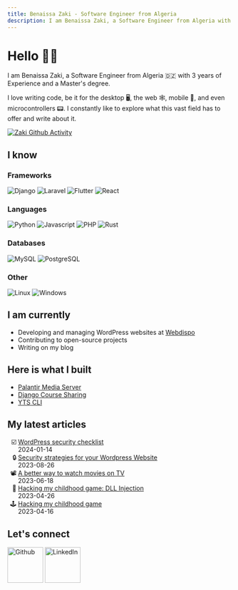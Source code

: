 ```yaml
---
title: Benaissa Zaki - Software Engineer from Algeria
description: I am Benaissa Zaki, a Software Engineer from Algeria with 3 years of Experience and a Master's degree.
---
```


# Hello 👋🏻

I am Benaissa Zaki, a Software Engineer from Algeria 🇩🇿 with 3 years of Experience and a Master's degree.

I love writing code, be it for the desktop 🖥️, the web 🕸️, mobile 📱, and even microcontrollers 📟. I constantly like to explore what this vast field has to offer and write about it.

<div>
    <a href="https://github.com/benaissazaki">
        <img class="gh-activity" alt="Zaki Github Activity"
            src="https://github-readme-activity-graph.vercel.app/graph?username=benaissazaki&theme=github-dark-dimmed&custom_title=My%20Recent%20Github%20Activity%20Graph&hide_border=true">
    </a>
</div>

## I know

### Frameworks

![Django](https://img.shields.io/badge/django-%23092E20.svg?style=for-the-badge&logo=django&logoColor=white)
![Laravel](https://img.shields.io/badge/laravel-%23FF2D20.svg?style=for-the-badge&logo=laravel&logoColor=white)
![Flutter](https://img.shields.io/badge/Flutter-%2302569B.svg?style=for-the-badge&logo=Flutter&logoColor=white)
![React](https://img.shields.io/badge/react-%2320232a.svg?style=for-the-badge&logo=react&logoColor=%2361DAFB)

### Languages

![Python](https://img.shields.io/badge/Python-3776AB?style=for-the-badge&logo=python&logoColor=white)
![Javascript](https://img.shields.io/badge/JavaScript-F7DF1E?style=for-the-badge&logo=javascript&logoColor=black)
![PHP](https://img.shields.io/badge/PHP-777BB4?style=for-the-badge&logo=php&logoColor=white)
![Rust](https://img.shields.io/badge/rust-%23000000.svg?style=for-the-badge&logo=rust&logoColor=white)

### Databases

![MySQL](https://img.shields.io/badge/MySQL-00000F?style=for-the-badge&logo=mysql&logoColor=white)
![PostgreSQL](https://img.shields.io/badge/PostgreSQL-316192?style=for-the-badge&logo=postgresql&logoColor=white)

### Other

![Linux](https://img.shields.io/badge/Linux-FCC624?style=for-the-badge&logo=linux&logoColor=black)
![Windows](https://img.shields.io/badge/Windows-0078D6?style=for-the-badge&logo=windows&logoColor=white)

## I am currently

- Developing and managing WordPress websites at [Webdispo](https://www.webdispo.com/en/)
- Contributing to open-source projects
- Writing on my blog

## Here is what I built

- [Palantir Media Server](https://github.com/benaissazaki/palantir-media-server)
- [Django Course Sharing](https://github.com/benaissazaki/django_course_sharing)
- [YTS CLI](https://github.com/benaissazaki/yts_cli)

## My latest articles

<ul>
    <li style="list-style-type: '☑️ ';">
        <a href="/blog/wordpress-security-checklist/">WordPress security checklist</a><br>
        <time>2024-01-14</time>
    </li>
    <li style="list-style-type: '🔒 ';">
        <a href="/blog/security-strategies-for-your-wordpress-website/">Security strategies for your Wordpress Website</a><br>
        <time>2023-08-26</time>
    </li>
    <li style="list-style-type: '📽️ ';">
        <a href="/blog/a-better-way-to-watch-movies-on-tv/">A better way to watch movies on TV</a><br>
        <time>2023-06-18</time>
    </li>
    <li style="list-style-type: '💉 ';">
        <a href="/blog/hacking-my-childhood-game-dll-injection/">Hacking my childhood game: DLL Injection</a><br>
        <time>2023-04-26</time>
    </li>
    <li style="list-style-type: '🕹️ ';">
        <a href="/blog/hacking-my-childhood-game/">Hacking my childhood game</a><br>
        <time>2023-04-16</time>
    </li>
</ul>

## Let's connect

<a href="https://github.com/benaissazaki" style="text-decoration: none;">
    <img width="80"
        src="https://raw.githubusercontent.com/gauravghongde/social-icons/master/SVG/Color/Github.svg"
        alt="Github">
</a>
<a href="https://www.linkedin.com/in/zaki-benaissa/" style="text-decoration: none;">
    <img width="80"
        src="https://raw.githubusercontent.com/gauravghongde/social-icons/master/SVG/Color/LinkedIN.svg"
        alt="LinkedIn">
</a>
